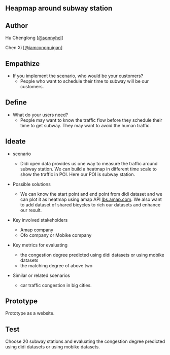 ## Heapmap around subway station

## Author

Hu Chenglong [[@sonnyhcl](github.com/sonnyhcl)]

Chen Xi [[@iamcxnoguigan](github.com/iamcxnoguigan)]

## Empathize

- If you implement the scenario, who would be your customers?
  - People who want to schedule their time to subway will be our customers.

## Define

- What do your users need?
  - People may want to know the traffic flow before they schedule their time to get subway. They may want to avoid the human traffic.

## Ideate

- scenario

  - Didi open data provides us one way to measure the traffic around subway station. We can build a heatmap in different time scale to show the traffic in POI. Here our POI is subway station.
- Possible solutions

  - We can know the start point and end point from didi dataset and we can plot it as heatmap using amap API [lbs.amap.com](lbs.amap.com). We also want to add dataset of shared bicycles to rich our datasets and enhance our result. 
- Key involved stakeholders

  - Amap company
  - Ofo company or Mobike company
- Key metrics for evaluating
  - the congestion degree predicted using didi datasets or using mobike datasets
  - the matching degree of above two
- Similar or related scenarios
  - car traffic congestion in big cities.

## Prototype

Prototype as a website.

## Test

Choose 20 subway stations and evaluating the congestion degree predicted using didi datasets or using mobike datasets. 